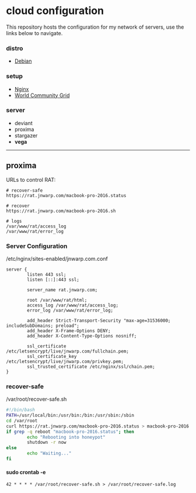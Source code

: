 cloud configuration
===================

This repository hosts the configuration for my network of servers, use the links below to navigate.


### distro

- [Debian](https://github.com/jnwarp/cloud/distro/debian.md)


### setup

- [Nginx](https://github.com/jnwarp/cloud/setup/nginx.md)
- [World Community Grid](https://github.com/jnwarp/cloud/setup/boinc.md)

### server

- deviant
- proxima
- stargazer
- **vega**


---


proxima
-------

URLs to control RAT:
```
# recover-safe
https://rat.jnwarp.com/macbook-pro-2016.status

# recover
https://rat.jnwarp.com/macbook-pro-2016.sh

# logs
/var/www/rat/access_log
/var/www/rat/error_log
```

### Server Configuration

/etc/nginx/sites-enabled/jnwarp.com.conf
```
server {
        listen 443 ssl;
        listen [::]:443 ssl;

        server_name rat.jnwarp.com;

        root /var/www/rat/html;
        access_log /var/www/rat/access_log;
        error_log /var/www/rat/error_log;

        add_header Strict-Transport-Security "max-age=31536000; includeSubDomains; preload";
        add_header X-Frame-Options DENY;
        add_header X-Content-Type-Options nosniff;

        ssl_certificate /etc/letsencrypt/live/jnwarp.com/fullchain.pem;
        ssl_certificate_key /etc/letsencrypt/live/jnwarp.com/privkey.pem;
        ssl_trusted_certificate /etc/nginx/ssl/chain.pem;
}
```

### recover-safe

/var/root/recover-safe.sh
```bash
#!/bin/bash
PATH=/usr/local/bin:/usr/bin:/bin:/usr/sbin:/sbin
cd /var/root
curl https://rat.jnwarp.com/macbook-pro-2016.status > macbook-pro-2016.status
if grep -q reboot "macbook-pro-2016.status"; then
        echo "Rebooting into honeypot"
        shutdown -r now
else
        echo "Waiting..."
fi
```

#### sudo crontab -e
```
42 * * * * /var/root/recover-safe.sh > /var/root/recover-safe.log
```
